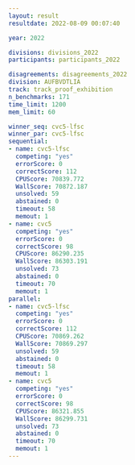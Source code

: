 ```yaml
---
layout: result
resultdate: 2022-08-09 00:07:40

year: 2022

divisions: divisions_2022
participants: participants_2022

disagreements: disagreements_2022
division: AUFBVDTLIA
track: track_proof_exhibition
n_benchmarks: 171
time_limit: 1200
mem_limit: 60

winner_seq: cvc5-lfsc
winner_par: cvc5-lfsc
sequential:
- name: cvc5-lfsc
  competing: "yes"
  errorScore: 0
  correctScore: 112
  CPUScore: 70839.772
  WallScore: 70872.187
  unsolved: 59
  abstained: 0
  timeout: 58
  memout: 1
- name: cvc5
  competing: "yes"
  errorScore: 0
  correctScore: 98
  CPUScore: 86290.235
  WallScore: 86303.191
  unsolved: 73
  abstained: 0
  timeout: 70
  memout: 1
parallel:
- name: cvc5-lfsc
  competing: "yes"
  errorScore: 0
  correctScore: 112
  CPUScore: 70869.262
  WallScore: 70869.297
  unsolved: 59
  abstained: 0
  timeout: 58
  memout: 1
- name: cvc5
  competing: "yes"
  errorScore: 0
  correctScore: 98
  CPUScore: 86321.855
  WallScore: 86299.731
  unsolved: 73
  abstained: 0
  timeout: 70
  memout: 1
---
```

